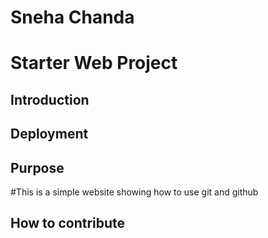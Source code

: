 # Sneha Chanda
# Starter Web Project
## Introduction
## Deployment
## Purpose
#This is a simple website showing how to use git and github
## How to contribute